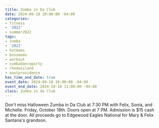 ```yaml
---
title: Zumba in Da Club
date: 2024-09-18 10:00:00 -04:00
categories:
- fitness
- '2022'
- summer2022
tags:
- zumba
- '2022'
- hotmoms
- bossmoms
- workout
- zumbadanceparty
- rhodeisland
- eastprovidence
has_time_and_date: true
event_date: 2024-09-18 10:00:00 -04:00
event_end_date: 2024-10-18 11:00:00 -04:00
class: Zumba in da Club
---
```


Don't miss Halloween Zumba in Da Club at 7:30 PM with Felix, Sonia, and Michelle.
Friday, October 18th. Doors open at 7 PM. Admission is $15 cash at the door.
 All proceeds go to Edgewood Eagles National for Mary & Felix Santana's grandson.
